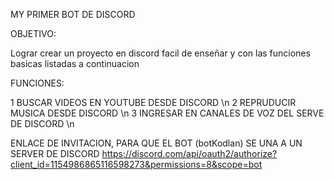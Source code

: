 MY PRIMER BOT DE DISCORD

OBJETIVO:

Lograr crear un proyecto en discord facil de enseñar y con las funciones basicas listadas a continuacion 

FUNCIONES:

1 BUSCAR VIDEOS EN YOUTUBE DESDE DISCORD \n
2 REPRUDUCIR MUSICA DESDE DISCORD \n
3 INGRESAR EN CANALES DE VOZ DEL SERVE DE DISCORD \n 

ENLACE DE INVITACION, PARA QUE EL BOT (botKodlan) SE UNA A UN SERVER DE DISCORD  https://discord.com/api/oauth2/authorize?client_id=1154986865116598273&permissions=8&scope=bot

